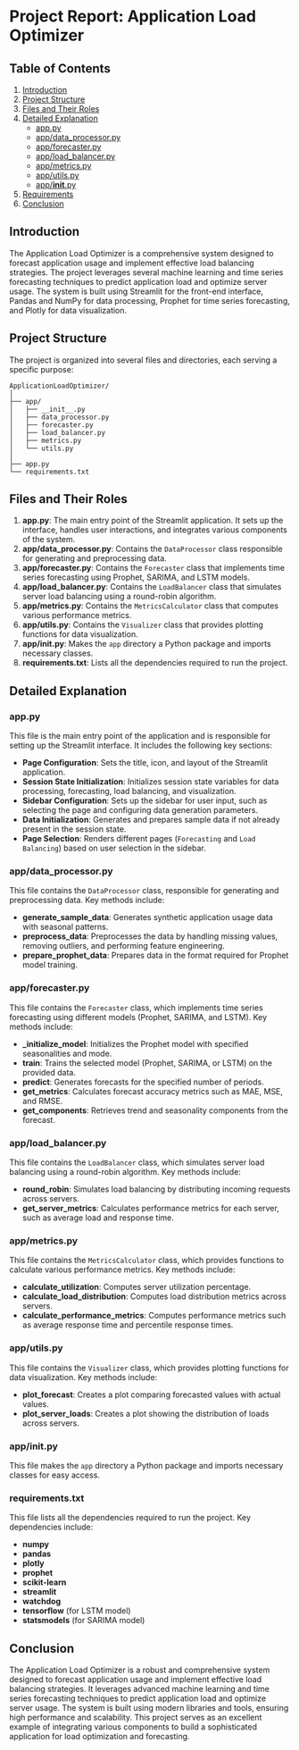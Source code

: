 # Project Report: Application Load Optimizer

## Table of Contents
1. [Introduction](#introduction)
2. [Project Structure](#project-structure)
3. [Files and Their Roles](#files-and-their-roles)
4. [Detailed Explanation](#detailed-explanation)
   - [app.py](#apppy)
   - [app/data_processor.py](#appdataprocessorpy)
   - [app/forecaster.py](#appforecasterpy)
   - [app/load_balancer.py](#appload_balancerpy)
   - [app/metrics.py](#appmetricspy)
   - [app/utils.py](#apputilspy)
   - [app/__init__.py](#appinitpy)
5. [Requirements](#requirements)
6. [Conclusion](#conclusion)


## Introduction
The Application Load Optimizer is a comprehensive system designed to forecast application usage and implement effective load balancing strategies. The project leverages several machine learning and time series forecasting techniques to predict application load and optimize server usage. The system is built using Streamlit for the front-end interface, Pandas and NumPy for data processing, Prophet for time series forecasting, and Plotly for data visualization.

## Project Structure
The project is organized into several files and directories, each serving a specific purpose:

```
ApplicationLoadOptimizer/
│
├── app/
│   ├── __init__.py
│   ├── data_processor.py
│   ├── forecaster.py
│   ├── load_balancer.py
│   ├── metrics.py
│   └── utils.py
│
├── app.py
└── requirements.txt
```

## Files and Their Roles

1. **app.py**: The main entry point of the Streamlit application. It sets up the interface, handles user interactions, and integrates various components of the system.
2. **app/data_processor.py**: Contains the `DataProcessor` class responsible for generating and preprocessing data.
3. **app/forecaster.py**: Contains the `Forecaster` class that implements time series forecasting using Prophet, SARIMA, and LSTM models.
4. **app/load_balancer.py**: Contains the `LoadBalancer` class that simulates server load balancing using a round-robin algorithm.
5. **app/metrics.py**: Contains the `MetricsCalculator` class that computes various performance metrics.
6. **app/utils.py**: Contains the `Visualizer` class that provides plotting functions for data visualization.
7. **app/__init__.py**: Makes the `app` directory a Python package and imports necessary classes.
8. **requirements.txt**: Lists all the dependencies required to run the project.

## Detailed Explanation

### app.py
This file is the main entry point of the application and is responsible for setting up the Streamlit interface. It includes the following key sections:

- **Page Configuration**: Sets the title, icon, and layout of the Streamlit application.
- **Session State Initialization**: Initializes session state variables for data processing, forecasting, load balancing, and visualization.
- **Sidebar Configuration**: Sets up the sidebar for user input, such as selecting the page and configuring data generation parameters.
- **Data Initialization**: Generates and prepares sample data if not already present in the session state.
- **Page Selection**: Renders different pages (`Forecasting` and `Load Balancing`) based on user selection in the sidebar.

### app/data_processor.py
This file contains the `DataProcessor` class, responsible for generating and preprocessing data. Key methods include:

- **generate_sample_data**: Generates synthetic application usage data with seasonal patterns.
- **preprocess_data**: Preprocesses the data by handling missing values, removing outliers, and performing feature engineering.
- **prepare_prophet_data**: Prepares data in the format required for Prophet model training.

### app/forecaster.py
This file contains the `Forecaster` class, which implements time series forecasting using different models (Prophet, SARIMA, and LSTM). Key methods include:

- **_initialize_model**: Initializes the Prophet model with specified seasonalities and mode.
- **train**: Trains the selected model (Prophet, SARIMA, or LSTM) on the provided data.
- **predict**: Generates forecasts for the specified number of periods.
- **get_metrics**: Calculates forecast accuracy metrics such as MAE, MSE, and RMSE.
- **get_components**: Retrieves trend and seasonality components from the forecast.

### app/load_balancer.py
This file contains the `LoadBalancer` class, which simulates server load balancing using a round-robin algorithm. Key methods include:

- **round_robin**: Simulates load balancing by distributing incoming requests across servers.
- **get_server_metrics**: Calculates performance metrics for each server, such as average load and response time.

### app/metrics.py
This file contains the `MetricsCalculator` class, which provides functions to calculate various performance metrics. Key methods include:

- **calculate_utilization**: Computes server utilization percentage.
- **calculate_load_distribution**: Computes load distribution metrics across servers.
- **calculate_performance_metrics**: Computes performance metrics such as average response time and percentile response times.

### app/utils.py
This file contains the `Visualizer` class, which provides plotting functions for data visualization. Key methods include:

- **plot_forecast**: Creates a plot comparing forecasted values with actual values.
- **plot_server_loads**: Creates a plot showing the distribution of loads across servers.

### app/__init__.py
This file makes the `app` directory a Python package and imports necessary classes for easy access.

### requirements.txt
This file lists all the dependencies required to run the project. Key dependencies include:

- **numpy**
- **pandas**
- **plotly**
- **prophet**
- **scikit-learn**
- **streamlit**
- **watchdog**
- **tensorflow** (for LSTM model)
- **statsmodels** (for SARIMA model)

## Conclusion
The Application Load Optimizer is a robust and comprehensive system designed to forecast application usage and implement effective load balancing strategies. It leverages advanced machine learning and time series forecasting techniques to predict application load and optimize server usage. The system is built using modern libraries and tools, ensuring high performance and scalability. This project serves as an excellent example of integrating various components to build a sophisticated application for load optimization and forecasting.
